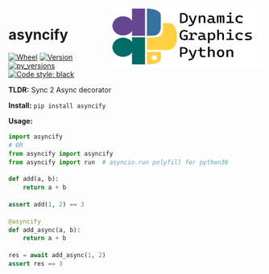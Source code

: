 <a href="https://github.com/dynamic-graphics-inc/dgpy-libs">
<img align="right" src="https://github.com/dynamic-graphics-inc/dgpy-libs/blob/master/docs/images/dgpy_banner.svg?raw=true" alt="drawing" height="120" width="300"/>
</a>

# asyncify

[![Wheel](https://img.shields.io/pypi/wheel/asyncify.svg)](https://img.shields.io/pypi/wheel/asyncify.svg)
[![Version](https://img.shields.io/pypi/v/asyncify.svg)](https://img.shields.io/pypi/v/asyncify.svg)
[![py_versions](https://img.shields.io/pypi/pyversions/asyncify.svg)](https://img.shields.io/pypi/pyversions/asyncify.svg)
[![Code style: black](https://img.shields.io/badge/code%20style-black-000000.svg)](https://github.com/psf/black)

**TLDR:** Sync 2 Async decorator

**Install:** `pip install asyncify`

**Usage:**



```python
import asyncify 
# OR
from asyncify import asyncify
from asyncify import run  # asyncio.run polyfill for python36

def add(a, b):
    return a + b

assert add(1, 2) == 3

@asyncify
def add_async(a, b):
    return a + b

res = await add_async(1, 2)
assert res == 3
```
